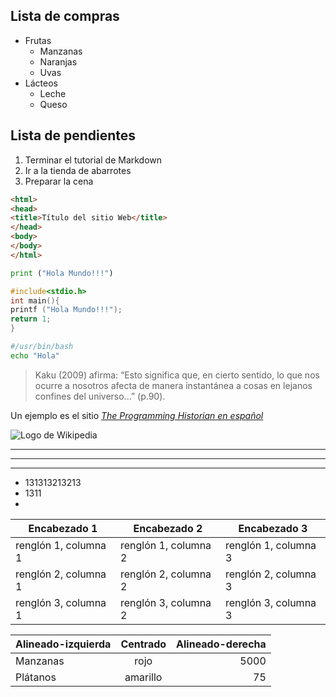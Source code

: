 Lista de compras
-
* Frutas 
	* Manzanas
	* Naranjas
	* Uvas
* Lácteos
	* Leche
	* Queso

Lista de pendientes
------------------
1. Terminar el tutorial de Markdown
2. Ir a la tienda de abarrotes
3. Preparar la cena

```html
<html>
<head>
<title>Título del sitio Web</title>
</head>
<body>
</body>
</html>
```

``` python
print ("Hola Mundo!!!")
```
``` c
#include<stdio.h>
int main(){
printf ("Hola Mundo!!!");
return 1;
}
```
``` bash
#/usr/bin/bash
echo "Hola"
```
> Kaku (2009) afirma: “Esto significa que, en cierto
sentido, lo que nos ocurre a nosotros afecta de
manera instantánea a cosas en lejanos confines del
universo...” (p.90).

Un ejemplo es el sitio *[The Programming Historian en español][1]*

[1]: http://programminghistorian.org/


![Logo de Wikipedia](https://upload.wikimedia.org/wikipedia/en/8/80/Wikipedia-logo-v2.svg "Wikipedia logo")


___
* * *
- - - - - -
- 131313213213
- 1311
- 
| Encabezado 1 | Encabezado 2 | Encabezado 3 |
| --------- | --------- | --------- |
| renglón 1, columna 1 | renglón 1,  columna 2 | renglón 1, columna 3|
| renglón 2, columna 1 | renglón 2, columna 2 | renglón 2, columna 3|
| renglón 3, columna 1 | renglón 3, columna 2 | renglón 3, columna 3|

| Alineado-izquierda | Centrado | Alineado-derecha |
| :-------- | :-------: | --------: |
| Manzanas | rojo | 5000 |
| Plátanos | amarillo | 75 |
